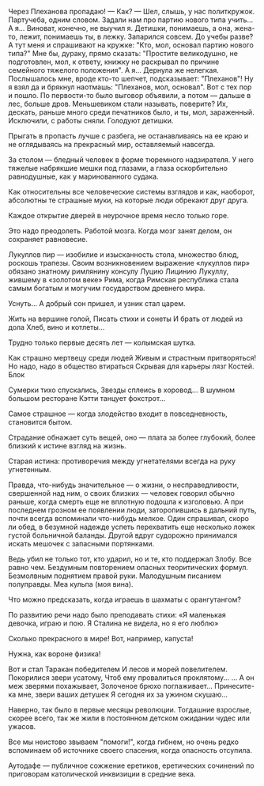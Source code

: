 Через Плеханова пропадаю!
— Как?
— Шел, слышь, у нас политкружок. Партучеба, одним словом. Задали нам про партию нового типа учить… А я… Виноват, конечно, не выучил я. Детишки, понимаешь, а она, жена-то, лежит, понимаешь ты, в лежку. Запарился совсем. До учебы разве? А тут меня и спрашивают на кружке: "Кто, мол, основал партию нового типа?" Мне бы, дураку, прямо сказать: "Простите великодушно, не подготовлен, мол, к ответу, книжку не раскрывал по причине семейного тяжелого положения". А я… Дернула же нелегкая. Послышалось мне, вроде кто-то шепчет, подсказывает: "Плеханов"! Ну я взял да и брякнул наотмашь: "Плеханов, мол, основал". Вот с тех пор и пошло. По первости-то было выговор объявили, а потом — дальше в лес, больше дров. Меньшевиком стали называть, поверите? Их, дескать, раньше много среди печатников было, и ты, мол, зараженный. Исключили, с работы сняли. Голодуют детишки.


Прыгать в пропасть лучше с разбега, не останавливаясь на ее краю и не оглядываясь на прекрасный мир, оставляемый навсегда.


За столом — бледный человек в форме тюремного надзирателя. У него тяжелые набрякшие мешки под глазами, а глаза оскорбительно равнодушные, как у маринованного судака.


Как относительны все человеческие системы взглядов и как, наоборот, абсолютны те страшные муки, на которые люди обрекают друг друга.


Каждое открытие дверей в неурочное время несло только горе.


Это надо преодолеть. Работой мозга. Когда мозг занят делом, он сохраняет равновесие.


Лукуллов пир — изобилие и изысканность стола, множество блюд, роскошь трапезы. Своим возникновением выражение «лукуллов пир» обязано знатному римлянину консулу Луцию Лицинию Лукуллу, жившему в «золотом веке» Рима, когда Римская республика стала самым богатым и могучим государством древнего мира.


Уснуть... А добрый сон пришел, и узник стал царем.


Жить на вершине голой,
Писать стихи и сонеты
И брать от людей из дола
Хлеб, вино и котлеты...


Трудно только первые десять лет — колымская шутка.


Как страшно мертвецу среди людей
Живым и страстным притворяться!
Но надо, надо в общество втираться
Скрывая для карьеры лязг Костей.
Блок


Сумерки тихо спускались,
Звезды сплеись в хоровод...
В шумном большом ресторане
Кэтти танцует фокстрот...


Самое страшное — когда злодейство входит в повседневность, становится бытом.


Страдание обнажает суть вещей, оно — плата за более глубокий, более близкий к истине взгляд на жизнь.


Старая истина: противоречия между угнетателями всегда на руку угнетенным.


Правда, что-нибудь значительное — о жизни, о несправедливости, свершенной над ним, о своих близких — человек говорил обычно раньше, когда смерть еще не вплотную подошла к изголовью. А при последнем грозном ее появлении люди, заторопившись в дальний путь, почти всегда вспоминали что-нибудь мелкое. Один спрашивал, скоро ли обед, в безумной надежде успеть перехватить еще несколько ложек густой больничной баланды. Другой вдруг судорожно принимался искать мешочек с запасными портянками.


Ведь убил не только тот, кто ударил, но  и те, кто поддержал Злобу. Все равно чем. Бездумным повторением опасных теоритических формул. Безмолвным поднятием правой руки. Малодушным писанием полуправды. Меа кульпа (моя вина).


Что можно предсказать, когда играешь в шахматы с орангутангом?


По развитию речи надо было преподавать стихи: «Я маленькая девочка, играю и пою. Я Сталина не видела, но я его люблю»


Сколько прекрасного в мире! Вот, например, капуста!


Нужна, как вороне физика!


Вот и стал Таракан победителем
И лесов и морей повелителем.
Покорилися звери усатому,
Чтоб ему провалиться проклятому...
...
А он меж зверями похажывает,
Золоченое брюхо поглаживает...
Принесите-ка мне, звери ваших детушек
Я сегодня их за ужином скушаю...


Наверно, так было в первые месяцы революции. Тогдашние взрослые, скорее всего, так же жили в постоянном детском ожидании чудес или ужасов.


Все мы неистово звываем "помоги!", когда гибнем, но очень редко вспоминаем об источнике своего спасения, когда опасность отсупила.


Аутодафе — публичное сожжение еретиков, еретических сочинений по приговорам католической инквизиции в средние века.

